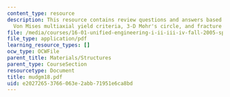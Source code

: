 ```yaml
---
content_type: resource
description: This resource contains review questions and answers based on Tresca and
  Von Mises multiaxial yield criteria, 3-D Mohr's circle, and fracture mechanics.
file: /media/courses/16-01-unified-engineering-i-ii-iii-iv-fall-2005-spring-2006/e20272653766063e2abb71951e6ca8bd_mudgm18.pdf
file_type: application/pdf
learning_resource_types: []
ocw_type: OCWFile
parent_title: Materials/Structures
parent_type: CourseSection
resourcetype: Document
title: mudgm18.pdf
uid: e2027265-3766-063e-2abb-71951e6ca8bd
---
```

